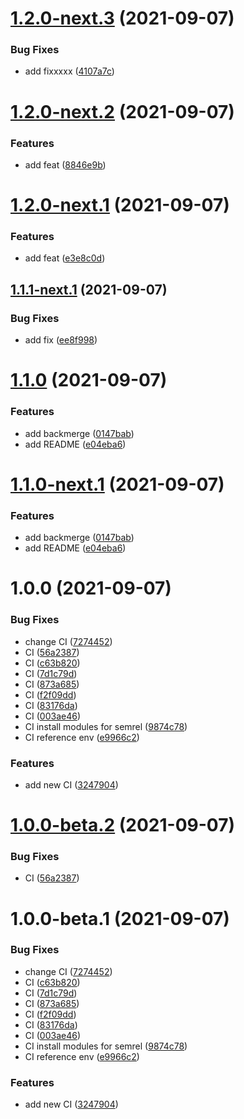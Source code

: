 # [1.2.0-next.3](https://github.com/ckoliber/actions-test/compare/1.2.0-next.2...1.2.0-next.3) (2021-09-07)


### Bug Fixes

* add fixxxxx ([4107a7c](https://github.com/ckoliber/actions-test/commit/4107a7c5751466a820a0ae70b22841644a5c3c3b))

# [1.2.0-next.2](https://github.com/ckoliber/actions-test/compare/1.2.0-next.1...1.2.0-next.2) (2021-09-07)


### Features

* add feat ([8846e9b](https://github.com/ckoliber/actions-test/commit/8846e9b0f05d4bc8118e3bde24a5052fc475a326))

# [1.2.0-next.1](https://github.com/ckoliber/actions-test/compare/1.1.1-next.1...1.2.0-next.1) (2021-09-07)


### Features

* add feat ([e3e8c0d](https://github.com/ckoliber/actions-test/commit/e3e8c0d9b271c7cdc2c3f0d87404cb265aed076a))

## [1.1.1-next.1](https://github.com/ckoliber/actions-test/compare/1.1.0...1.1.1-next.1) (2021-09-07)


### Bug Fixes

* add fix ([ee8f998](https://github.com/ckoliber/actions-test/commit/ee8f9985d8dd2e8f083bf7050557268c1a2501c4))

# [1.1.0](https://github.com/ckoliber/actions-test/compare/1.0.0...1.1.0) (2021-09-07)


### Features

* add backmerge ([0147bab](https://github.com/ckoliber/actions-test/commit/0147bab78cc6b1dc4bf9bbddbad03de11ca3613e))
* add README ([e04eba6](https://github.com/ckoliber/actions-test/commit/e04eba6fc8c1b6dfa5afe0224e2e3781c22673db))

# [1.1.0-next.1](https://github.com/ckoliber/actions-test/compare/1.0.0...1.1.0-next.1) (2021-09-07)


### Features

* add backmerge ([0147bab](https://github.com/ckoliber/actions-test/commit/0147bab78cc6b1dc4bf9bbddbad03de11ca3613e))
* add README ([e04eba6](https://github.com/ckoliber/actions-test/commit/e04eba6fc8c1b6dfa5afe0224e2e3781c22673db))

# 1.0.0 (2021-09-07)


### Bug Fixes

* change CI ([7274452](https://github.com/ckoliber/actions-test/commit/7274452550333a6342277e48e2c92dc52c1175aa))
* CI ([56a2387](https://github.com/ckoliber/actions-test/commit/56a238716a4f81a54533ed14b8e196b6cdeba48b))
* CI ([c63b820](https://github.com/ckoliber/actions-test/commit/c63b820d8bb81f97a86fe63e40fdb70843b86f35))
* CI ([7d1c79d](https://github.com/ckoliber/actions-test/commit/7d1c79db7374a1febe2cca50b9957dddba03702c))
* CI ([873a685](https://github.com/ckoliber/actions-test/commit/873a685ed4c8267e6cd5ffaaa67e1bc860b9fcee))
* CI ([f2f09dd](https://github.com/ckoliber/actions-test/commit/f2f09ddaec9dc2fe6cf8486b6923c265d577da64))
* CI ([83176da](https://github.com/ckoliber/actions-test/commit/83176da25ed7d54d3ddd78d38999c451c035de9e))
* CI ([003ae46](https://github.com/ckoliber/actions-test/commit/003ae46087df9202eb1230b75a342dd691b20ffc))
* CI install modules for semrel ([9874c78](https://github.com/ckoliber/actions-test/commit/9874c782fc6c3cf13c0b1a848c80f41fd9f62a7f))
* CI reference env ([e9966c2](https://github.com/ckoliber/actions-test/commit/e9966c26d7196b1e9d8c07f0b6c8ed36552958d0))


### Features

* add new CI ([3247904](https://github.com/ckoliber/actions-test/commit/32479042f2112c73082f4e6deea3a806c8fccb61))

# [1.0.0-beta.2](https://github.com/ckoliber/actions-test/compare/1.0.0-beta.1...1.0.0-beta.2) (2021-09-07)


### Bug Fixes

* CI ([56a2387](https://github.com/ckoliber/actions-test/commit/56a238716a4f81a54533ed14b8e196b6cdeba48b))

# 1.0.0-beta.1 (2021-09-07)


### Bug Fixes

* change CI ([7274452](https://github.com/ckoliber/actions-test/commit/7274452550333a6342277e48e2c92dc52c1175aa))
* CI ([c63b820](https://github.com/ckoliber/actions-test/commit/c63b820d8bb81f97a86fe63e40fdb70843b86f35))
* CI ([7d1c79d](https://github.com/ckoliber/actions-test/commit/7d1c79db7374a1febe2cca50b9957dddba03702c))
* CI ([873a685](https://github.com/ckoliber/actions-test/commit/873a685ed4c8267e6cd5ffaaa67e1bc860b9fcee))
* CI ([f2f09dd](https://github.com/ckoliber/actions-test/commit/f2f09ddaec9dc2fe6cf8486b6923c265d577da64))
* CI ([83176da](https://github.com/ckoliber/actions-test/commit/83176da25ed7d54d3ddd78d38999c451c035de9e))
* CI ([003ae46](https://github.com/ckoliber/actions-test/commit/003ae46087df9202eb1230b75a342dd691b20ffc))
* CI install modules for semrel ([9874c78](https://github.com/ckoliber/actions-test/commit/9874c782fc6c3cf13c0b1a848c80f41fd9f62a7f))
* CI reference env ([e9966c2](https://github.com/ckoliber/actions-test/commit/e9966c26d7196b1e9d8c07f0b6c8ed36552958d0))


### Features

* add new CI ([3247904](https://github.com/ckoliber/actions-test/commit/32479042f2112c73082f4e6deea3a806c8fccb61))

